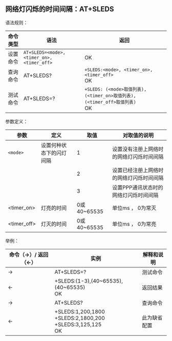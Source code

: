 ## 网络灯闪烁的时间间隔：AT+SLEDS

语法规则：

| 命令类型 | 语法                                      | 返回                                                         |
| -------- | ----------------------------------------- | ------------------------------------------------------------ |
| 设置命令 | `AT+SLEDS=<mode>, <timer_on>,<timer_off>` | OK                                                           |
| 查询命令 | AT+SLEDS?                                 | `+SLEDS:<mode>, <timer_on>,<timer_off>` <br>OK               |
| 测试命令 | AT+SLEDS=?                                | `+SLEDS: (<mode>取值列表), (<timer_on>取值列表), (<timer_off>取值列表)` <br>OK |

 

参数定义：

| 参数        | 定义                     | 取值        | 对取值的说明                             |
| ----------- | ------------------------ | ----------- | ---------------------------------------- |
| `<mode>`    | 设置何种状态下的闪灯间隔 | 1           | 设置没有注册上网络时的网络灯闪烁时间间隔 |
|             |                          | 2           | 设置已经注册上网络时的网络灯闪烁时间间隔 |
|             |                          | 3           | 设置PPP通讯状态时的网络灯闪烁时间间隔    |
| <timer_on>  | 灯亮的时间               | 0或40~65535 | 单位ms ， 0为常灭                        |
| <timer_off> | 灯灭的时间               | 0或40~65535 | 单位ms ， 0为常亮                        |

 

举例：

| 命令（→）/  返回（←） | 实例                                                         | 解释和说明   |
| --------------------- | ------------------------------------------------------------ | ------------ |
| →                     | AT+SLEDS=?                                                   | 测试命令     |
| ←                     | +SLEDS:(1-3),(40~65535),(40~65535) <br>OK                    | 返回结果     |
| →                     | AT+SLEDS?                                                    | 查询命令     |
| ←                     | +SLEDS:1,200,1800<br>+SLEDS:2,1800,200<br>+SLEDS:3,125,125 <br>OK | 此为缺省配置 |
